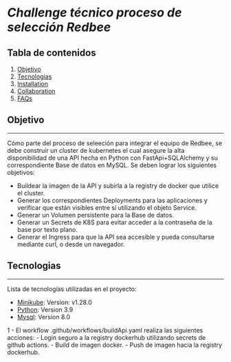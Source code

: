 # <em> Challenge técnico proceso de selección Redbee </em>

## Tabla de contenidos
1. [Objetivo](#objetivo)
2. [Tecnologias](#tecnologias)
3. [Installation](#installation)
4. [Collaboration](#collaboration)
5. [FAQs](#faqs)

## Objetivo
***
Cómo parte del proceso de seleeción para integrar el equipo de Redbee, se debe construir un cluster de kubernetes el cual asegure la alta disponibilidad de una API hecha en Python con FastApi+SQLAlchemy y su correspondiente Base de datos en MySQL.
Se deben lograr los siguientes objetivos:
* Buildear la imagen de la API y subirla a la registry de docker que utilice el cluster.
* Generar los correspondientes Deployments para las aplicaciones y verificar que están visibles entre sí utilizando el objeto Service.
* Generar un Volumen persistente para la Base de datos.
* Generar un Secrets de K8S para evitar acceder a la contraseña de la base por texto plano.
* Generar el Ingress para que la API sea accesible y pueda consultarse mediante curl, o desde un navegador.

## Tecnologias
***
Lista de tecnologías utilizadas en el proyecto:
* [Minikube](https://minikube.sigs.k8s.io/): Version: v1.28.0
* [Python](https://hub.docker.com/_/python): Version 3.9
* [Mysql](https://hub.docker.com/_/mysql): Version 8.0

1 - El workflow .github/workflows/buildApi.yaml realiza las siguientes acciones:
    - Login seguro a la registry dockerhub utilizando secrets de github actions. 
    - Build de imagen docker.
    - Push de imagen hacia la registry dockerhub. 
